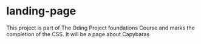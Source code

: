 # landing-page

This project is part of The Oding Project foundations Course and marks the completion of the CSS. It will be a page about Capybaras
